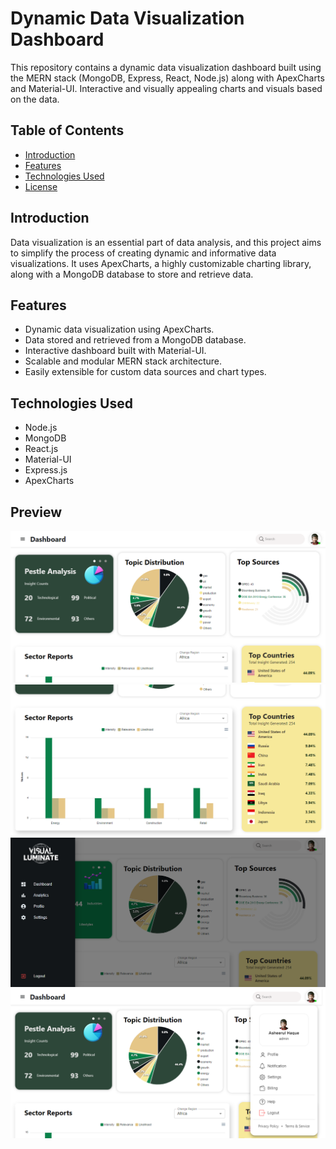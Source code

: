 
# Dynamic Data Visualization Dashboard

This repository contains a dynamic data visualization dashboard built using the MERN stack (MongoDB, Express, React, Node.js) along with ApexCharts and Material-UI. Interactive and visually appealing charts and visuals based on the data.

## Table of Contents

- [Introduction](#introduction)
- [Features](#features)
- [Technologies Used](#technologies-used)
- [License](#license)

## Introduction

Data visualization is an essential part of data analysis, and this project aims to simplify the process of creating dynamic and informative data visualizations. It uses ApexCharts, a highly customizable charting library, along with a MongoDB database to store and retrieve data.

## Features

- Dynamic data visualization using ApexCharts.
- Data stored and retrieved from a MongoDB database.
- Interactive dashboard built with Material-UI.
- Scalable and modular MERN stack architecture.
- Easily extensible for custom data sources and chart types.

## Technologies Used

- Node.js
- MongoDB
- React.js
- Material-UI
- Express.js
- ApexCharts

## Preview

![Image 1](./images/1.png)
![Image 2](./images/2.png)
![Image 3](./images/3.png)
![Image 4](./images/4.png)



